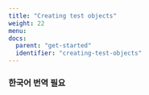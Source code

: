 ```yaml
---
title: "Creating test objects"
weight: 22
menu:
docs:
  parent: "get-started"
  identifier: "creating-test-objects"
---
```


### 한국어 번역 필요

